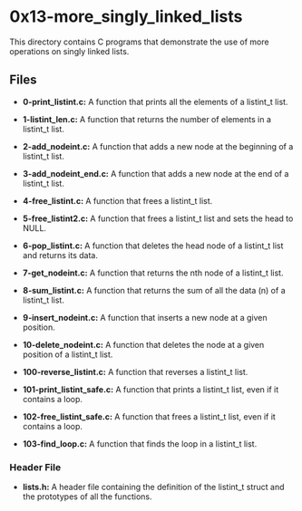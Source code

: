 # 0x13-more_singly_linked_lists

This directory contains C programs that demonstrate the use of more operations on singly linked lists.

## Files

* **0-print_listint.c:** A function that prints all the elements of a listint_t list.

* **1-listint_len.c:** A function that returns the number of elements in a listint_t list.

* **2-add_nodeint.c:** A function that adds a new node at the beginning of a listint_t list.

* **3-add_nodeint_end.c:** A function that adds a new node at the end of a listint_t list.

* **4-free_listint.c:** A function that frees a listint_t list.

* **5-free_listint2.c:** A function that frees a listint_t list and sets the head to NULL.

* **6-pop_listint.c:** A function that deletes the head node of a listint_t list and returns its data.

* **7-get_nodeint.c:** A function that returns the nth node of a listint_t list.

* **8-sum_listint.c:** A function that returns the sum of all the data (n) of a listint_t list.

* **9-insert_nodeint.c:** A function that inserts a new node at a given position.

* **10-delete_nodeint.c:** A function that deletes the node at a given position of a listint_t list.

* **100-reverse_listint.c:** A function that reverses a listint_t list.

* **101-print_listint_safe.c:** A function that prints a listint_t list, even if it contains a loop.

* **102-free_listint_safe.c:** A function that frees a listint_t list, even if it contains a loop.

* **103-find_loop.c:** A function that finds the loop in a listint_t list.

### Header File

* **lists.h:** A header file containing the definition of the listint_t struct and the prototypes of all the functions.
